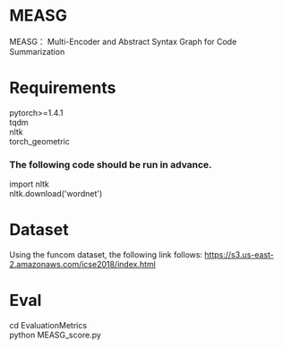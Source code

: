 # MEASG
MEASG： Multi-Encoder and Abstract Syntax Graph for Code Summarization 
# Requirements
pytorch>=1.4.1 \
tqdm \
nltk \
torch_geometric
### The following code should be run in advance.
import nltk \
nltk.download('wordnet')

# Dataset
Using the funcom dataset, the following link follows:
https://s3.us-east-2.amazonaws.com/icse2018/index.html

# Eval 
cd EvaluationMetrics \
python MEASG_score.py
